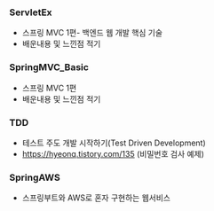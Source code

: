 ### ServletEx
- 스프링 MVC 1편- 백엔드 웹 개발 핵심 기술
- 배운내용 및 느낀점 적기


### SpringMVC_Basic
- 스프링 MVC 1편
- 배운내용 및 느낀점 적기

### TDD
- 테스트 주도 개발 시작하기(Test Driven Development)
- https://hyeonq.tistory.com/135 (비밀번호 검사 예제)

### SpringAWS
- 스프링부트와 AWS로 혼자 구현하는 웹서비스
